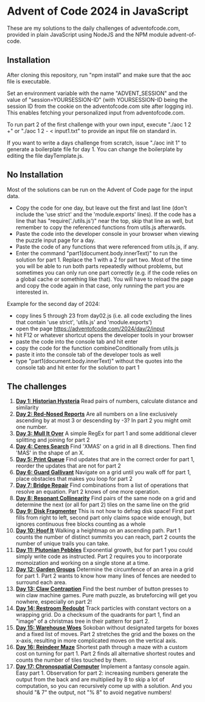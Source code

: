Advent of Code 2024 in JavaScript
=================================

These are my solutions to the daily challenges of adventofcode.com, provided in plain JavaScript using NodeJS and the NPM module advent-of-code.

Installation
------------

After cloning this repository, run "npm install" and make sure that the aoc file is executable.

Set an environment variable with the name "ADVENT_SESSION" and the value of "session=YOURSESSION-ID" (with YOURSESSION-ID being the session ID from the cookie on the adventofcode.com site after logging in). This enables fetching your personalized input from adventofcode.com.

To run part 2 of the first challenge with your own input, execute "./aoc 1 2 +" or "./aoc 1 2 - < input1.txt" to provide an input file on standard in.

If you want to write a days challenge from scratch, issue "./aoc init 1" to generate a boilerplate file for day 1. You can change the boilerplate by editing the file dayTemplate.js.

No Installation
---------------

Most of the solutions can be run on the Advent of Code page for the input data.

- Copy the code for one day, but leave out the first and last line (don't include the 'use strict' and the 'module.exports' lines). If the code has a line that has "require('./utils.js')" near the top, skip that line as well, but remember to copy the referenced functions from utils.js afterwards.
- Paste the code into the developer console in your browser when viewing the puzzle input page for a day.
- Paste the code of any functions that were referenced from utils.js, if any.
- Enter the command "part1(document.body.innerText)" to run the solution for part 1. Replace the 1 with a 2 for part two. Most of the time you will be able to run both parts repeatedly without problems, but sometimes you can only run one part correctly (e.g. if the code relies on a global cache or something like that). You will have to reload the page and copy the code again in that case, only running the part you are interested in.

Example for the second day of 2024:
- copy lines 5 through 23 from day02.js (i.e. all code excluding the lines that contain 'use strict', 'utils.js' and 'module.exports')
- open the page https://adventofcode.com/2024/day/2/input
- hit F12 or whatever shortcut opens the developer tools in your browser
- paste the code into the console tab and hit enter
- copy the code for the function combineConditionally from utils.js
- paste it into the console tab of the developer tools as well
- type "part1(document.body.innerText)" without the quotes into the console tab and hit enter for the solution to part 1 


The challenges
--------------

1. **[Day 1: Historian Hysteria](day01.js)** Read pairs of numbers, calculate distance and similarity
2. **[Day 2: Red-Nosed Reports](day02.js)** Are all numbers on a line exclusively ascending by at most 3 or descending by -3? In part 2 you might omit one number.
3. **[Day 3: Mull It Over](day03.js)** A simple RegEx for part 1 and some additional clever splitting and joining for part 2
4. **[Day 4: Ceres Search](day04.js)** Find 'XMAS' on a grid in all 8 directions. Then find 'MAS' in the shape of an X.
5. **[Day 5: Print Queue](day05.js)** Find updates that are in the correct order for part 1, reorder the updates that are not for part 2
6. **[Day 6: Guard Gallivant](day06.js)** Navigate on a grid until you walk off for part 1, place obstacles that makes you loop for part 2
7. **[Day 7: Bridge Repair](day07.js)** Find combinations from a list of operations that resolve an equation. Part 2 knows of one more operation.
8. **[Day 8: Resonant Collinearity](day08.js)** Find pairs of the same node on a grid and determine the next (or all for part 2) tiles on the same line on the grid
9. **[Day 9: Disk Fragmenter](day09.js)** This is not how to defrag disk space! First part fills from right to left, second part only claims space wide enough, but ignores continuous free blocks counting as a whole
10. **[Day 10: Hoof It](day10.js)** Walking a heightmap on an ascending path. Part 1 counts the number of distinct summits you can reach, part 2 counts the number of unique trails you can take.
11. **[Day 11: Plutonian Pebbles](day11.js)** Exponential growth, but for part 1 you could simply write code as instructed. Part 2 requires you to incorporate momoization and working on a single stone at a time.
12. **[Day 12: Garden Groups](day12.js)** Determine the circumfence of an area in a grid for part 1. Part 2 wants to know how many lines of fences are needed to surround each area.
13. **[Day 13: Claw Contraption](day13.js)** Find the best number of button presses to win claw machine games. Pure math puzzle, as bruteforcing will get you nowhere, especially on part 2!
14. **[Day 14: Restroom Redoubt](day14.js)** Track particles with constant vectors on a wrapping grid. Do a checksum of the quadrants for part 1, find an "image" of a christmas tree in their pattern for part 2.
15. **[Day 15: Warehouse Woes](day15.js)** Sokoban without designated targets for boxes and a fixed list of moves. Part 2 stretches the grid and the boxes on the x-axis, resulting in more complicated moves on the vertical axis.
16. **[Day 16: Reindeer Maze](day16.js)** Shortest path through a maze with a custom cost on turning for part 1. Part 2 finds all alternative shortest routes and counts the number of tiles touched by them.
17. **[Day 17: Chronospatial Computer](day17.js)** Implement a fantasy console again. Easy part 1. Observation for part 2: increasing numbers generate the output from the back and are multiplied by 8 to skip a lot of computation, so you can recursively come up with a solution. And you should "& 7" the output, not "% 8" to avoid negative numbers!
